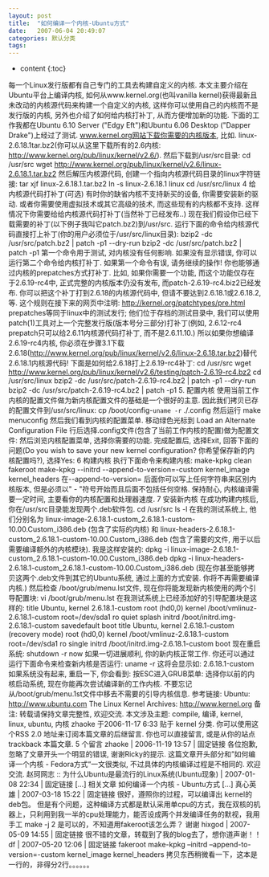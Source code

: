 ```yaml
---
layout: post
title:  "如何编译一个内核-Ubuntu方式"
date:   2007-06-04 20:49:07
categories: 默认分类
tags:
---
```


* content
{:toc}

每一个Linux发行版都有自己专门的工具去构建自定义的内核. 本文主要介绍在Ubuntu平台上编译内核, 如何从www.kernel.org(也叫vanilla kernel)获得最新且未改动的内核源代码来构建一个自定义的内核, 这样你可以使用自己的内核而不是发行版的内核, 另外也介绍了如何给内核打补丁, 从而方便增加新的功能.  下面的工作我都在Ubuntu 6.10 Server ("Edgy Eft")和Ubuntu 6.06 Desktop ("Dapper Drake")上经过了测试.  www.kernel.org网站下载你需要的内核版本, 比如. linux-2.6.18.1tar.bz2(你可以从这里下载所有的2.6内核: http://www.kernel.org/pub/linux/kernel/v2.6/). 然后下载到/usr/src目录:  cd /usr/src  wget http://www.kernel.org/pub/linux/kernel/v2.6/linux-2.6.18.1.tar.bz2  然后解压内核源代码, 创建一个指向内核源代码目录的linux字符链接:  tar xjf linux-2.6.18.1.tar.bz2  ln -s linux-2.6.18.1 linux  cd /usr/src/linux   4 给内核源代码打补丁(可选)  有时你的缺省内核不支持新买的设备, 你需要安装新的驱动. 或者你需要使用虚拟技术或其它高级的技术, 而这些现有的内核都不支持. 这样情况下你需要给给内核源代码打补丁(当然补丁已经发布..)  现在我们假设你已经下载需要的补丁(以下例子我叫它patch.bz2)到/usr/src. 运行下面的命令给内核源代码直接打上补丁(你的用户必须位于/usr/src/linux目录):  bzip2 -dc /usr/src/patch.bz2 | patch -p1 --dry-run  bzip2 -dc /usr/src/patch.bz2 | patch -p1  第一个命令用于测试, 对内核没有任何影响. 如果没有显示错误, 你可以运行第二个命令给内核打补丁. 如果第一个命令有误, 请务继续的操作!  你也能够通过内核的prepatches方式打补丁. 比如, 如果你需要一个功能, 而这个功能仅存在于2.6.19-rc4中, 正式完整的内核版本仍没有发布, 而patch-2.6.19-rc4.biz2已经发布. 你可以把这个补丁打到2.6.18的内核源代码中, 但请不要达到2.6.18.1或2.6.18.2, 等. 这个规则在接下来的网页中注明: http://kernel.org/patchtypes/pre.html  prepatches等同于linux中的测试发行; 他们位于存档的测试目录中, 我们可以使用patch(1)工具对上一个完整发行版(版本号分三部分)打补丁(例如, 2.6.12-rc4 prepatch只可以给2.6.11内核源代码打补丁, 而不是2.6.11.10.)  所以如果你想编译2.6.19-rc4内核, 你必须在步骤3.1下载2.6.18(http://www.kernel.org/pub/linux/kernel/v2.6/linux-2.6.18.tar.bz2)替代2.6.18.1内核源代码!  下面是如何给2.6.18打上2.6.19-rc4补丁:  cd /usr/src  wget http://www.kernel.org/pub/linux/kernel/v2.6/testing/patch-2.6.19-rc4.bz2  cd /usr/src/linux  bzip2 -dc /usr/src/patch-2.6.19-rc4.bz2 | patch -p1 --dry-run  bzip2 -dc /usr/src/patch-2.6.19-rc4.bz2 | patch -p1  5. 配置内核  使用当前工作内核的配置文件做为新内核配置文件的基础是一个很好的主意. 因此我们拷贝已存的配置文件到/usr/src/linux:  cp /boot/config-`uname -r` ./.config   然后运行  make menuconfig  然后我们看到内核的配置菜单. 移动绿色光标到 Load an Alternate Configuration File 行后选择.config文件(包含了当前工作内核的配置)做为配置文件:      然后浏览内核配置菜单, 选择你需要的功能. 完成配置后, 选择Exit, 回答下面的问题(Do you wish to save your new kernel configuration? 你希望保存新的内核配置吗?), 选择Yes:  6 构建内核  执行下面命令来构建内核:  make-kpkg clean  fakeroot make-kpkg --initrd --append-to-version=-custom kernel_image  kernel_headers  在--append-to-version= 后面你可以写上任何字符串来区别内核版本, 但是必须以" - "符号开始而且后面不包括任何空格.  保持耐心, 内核编译需要一定时间, 主要看你的内核配置和处理器速度.   7 安装新内核  在成功构建内核后, 你在/usr/src目录能发现两个.deb软件包.  cd /usr/src  ls -l  在我的测试系统上, 他们分别名为 linux-image-2.6.18.1-custom_2.6.18.1-custom-10.00.Custom_i386.deb (包含了实际的内核) 和 linux-headers-2.6.18.1-custom_2.6.18.1-custom-10.00.Custom_i386.deb (包含了需要的文件, 用于以后需要编译额外的内核模块). 我是这样安装的:  dpkg -i linux-image-2.6.18.1-custom_2.6.18.1-custom-10.00.Custom_i386.deb  dpkg -i linux-headers-2.6.18.1-custom_2.6.18.1-custom-10.00.Custom_i386.deb  (现在你甚至能够拷贝这两个.deb文件到其它的Ubuntu系统, 通过上面的方式安装. 你将不再需要编译内核.)  然后检查 /boot/grub/menu.lst文件, 现在你将能发现新内核使用的两个引导配置块:  vi /boot/grub/menu.lst  在我测试系统上已经添加好的引导配置块是这样的:  title Ubuntu, kernel 2.6.18.1-custom  root (hd0,0)  kernel /boot/vmlinuz-2.6.18.1-custom root=/dev/sda1 ro quiet splash  initrd /boot/initrd.img-2.6.18.1-custom  savedefault  boot  title Ubuntu, kernel 2.6.18.1-custom (recovery mode)  root (hd0,0)  kernel /boot/vmlinuz-2.6.18.1-custom root=/dev/sda1 ro single  initrd /boot/initrd.img-2.6.18.1-custom  boot  现在重启系统:  shutdown -r now  如果一切进展顺利, 你的新内核正常工作. 你还可以通过运行下面命令来检查新内核是否运行:  uname -r  这将会显示如:  2.6.18.1-custom  如果系统没有起来, 重启一下, 你会看到:    按ESC进入GRUB菜单:    选择你以前的内核启动系统, 现在你能再次尝试编译新的工作内核. 不要忘记从/boot/grub/menu.1st文件中移去不需要的引导内核信息.  参考链接:  Ubuntu: http://www.ubuntu.com  The Linux Kernel Archives: http://www.kernel.org   备注:  转载请保持文章完整性, 欢迎交流. 本文涉及主题: compile, 编译, kernel, linux, ubuntu, 内核   zhaoke 于2006-11-17 6:33 贴于 kernel 分类.  你可以使用这个RSS 2.0 地址来订阅本篇文章的后继留言.  你也可以直接留言, 或是从你的站点 trackback 本篇文章.  5 个留言          zhaoke | 2006-11-19 13:57 | 固定链接   各位抱歉, 忽略了文章开头一个明显的错误, 谢谢Ricky的提示. 这篇文章开头部分和”如何编译一个内核 - Fedora方式“一文很类似, 不过具体的内核编译过程是不相同的. 欢迎交流.       赵珂网志 :: 为什么Ubuntu是最流行的Linux系统(Ubuntu现象) | 2007-01-08 22:34 | 固定链接   […] 相关文章 如何编译一个内核 - Ubuntu方式 […]       真心英雄 | 2007-03-18 15:22 | 固定链接   很好，遵照你的过程，可以编译出 kernel的 deb包。  但是有个问题，这种编译方式都是默认采用单cpu的方式，我在双核的机器上，只利用到我一半的cpu处理能力，能否设成两个并发编译任务的默视，我用手工  make -j 2  是可以的，不知道用fakeroot该怎么弄？  谢谢       hixgod | 2007-05-09 14:55 | 固定链接   很不错的文章，转载到了我的blog去了，想你道声谢！！       df | 2007-05-20 12:06 | 固定链接   fakeroot make-kpkg –initrd –append-to-version=-custom kernel_image  kernel_headers  拷贝东西稍微看一下，这本是一行的，非得分2行。。。。。。     
        
